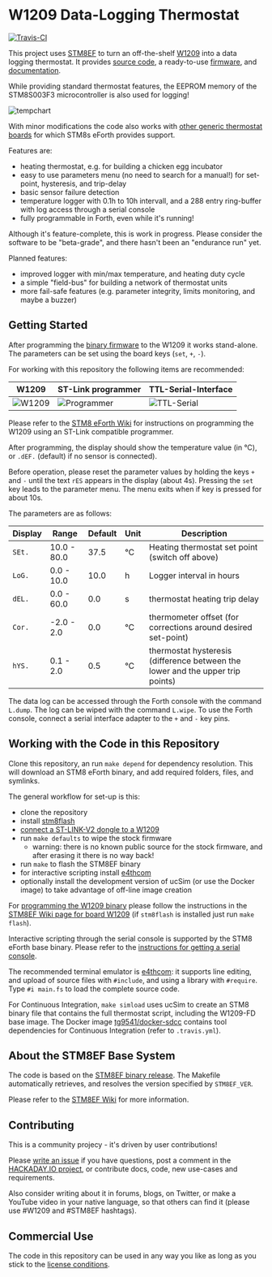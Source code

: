 # W1209 Data-Logging Thermostat

[![Travis-CI](https://travis-ci.org/TG9541/W1209.svg?branch=master)](https://travis-ci.org/TG9541/W1209)

This project uses [STM8EF](https://github.com/TG9541/stm8ef) to turn an off-the-shelf [W1209][] into a data logging thermostat. It provides [source code](https://github.com/TG9541/W1209), a ready-to-use [firmware](https://github.com/TG9541/W1209/releases), and [documentation](https://github.com/TG9541/W1209/wiki).

While providing standard thermostat features, the EEPROM memory of the STM8S003F3 microcontroller is also used for logging! 

![tempchart](https://user-images.githubusercontent.com/5466977/33803418-d4864d56-dd8f-11e7-9062-48678e0ed3e2.png)

With minor modifications the code also works with [other generic thermostat boards](https://github.com/TG9541/stm8ef/wiki/STM8S-Value-Line-Gadgets#thermostats) for which STM8s eForth provides support.

Features are:

* heating thermostat, e.g. for building a chicken egg incubator
* easy to use parameters menu (no need to search for a manual!) for set-point, hysteresis, and trip-delay
* basic sensor failure detection
* temperature logger with 0.1h to 10h intervall, and a 288 entry ring-buffer with log access through a serial console
* fully programmable in Forth, even while it's running!

Although it's feature-complete, this is work in progress. Please consider the software to be "beta-grade", and there hasn't been an "endurance run" yet.

Planned features:

* improved logger with min/max temperature, and heating duty cycle
* a simple "field-bus" for building a network of thermostat units
* more fail-safe features (e.g. parameter integrity, limits monitoring, and maybe a buzzer)

## Getting Started

After programming the [binary firmware](https://github.com/TG9541/W1209/releases) to the W1209 it works stand-alone. The parameters can be set using the board keys (`set`, `+`, `-`).

For working with this repository the following items are recommended:

W1209|ST-Link programmer|TTL-Serial-Interface
-|-|-
![W1209](https://user-images.githubusercontent.com/5466977/33417013-d2b29dec-d59f-11e7-8187-e608e856fe16.png)|![Programmer](https://ae01.alicdn.com/kf/HTB1QVvYRXXXXXa5XFXXq6xXFXXXP/ST-Link-V2-stlink-mini-STM8STM32-STLINK-simulator-download-programming-With-Cover.jpg_220x220.jpg)|![TTL-Serial](https://ae01.alicdn.com/kf/HTB1x__9OFXXXXc7XVXXq6xXFXXX6/-Free-Shipping-CH340-module-USB-to-TTL-CH340G-upgrade-download-a-small-wire-brush-plate.jpg_220x220.jpg)

Please refer to the [STM8 eForth Wiki](https://github.com/TG9541/stm8ef/wiki/STM8S-Programming#flashing-the-stm8) for instructions on programming the W1209 using an ST-Link compatible programmer.

After programming, the display should show the temperature value (in °C), or `.dEF.` (default) if no sensor is connected).

Before operation, please reset the parameter values by holding the keys `+` and `-` until the text `rES` appears in the display (about 4s). Pressing the `set` key leads to the parameter menu. The menu exits when if key is pressed for about 10s. 

The parameters are as follows:

Display|Range|Default|Unit|Description
-|-|-|-|-
`SEt.`| 10.0 - 80.0 |37.5| °C| Heating thermostat set point (switch off above)
`LoG.`| 0.0 - 10.0 | 10.0 |h| Logger interval in hours
`dEL.`| 0.0 - 60.0 | 0.0 | s | thermostat heating trip delay
`Cor.`| -2.0 - 2.0 | 0.0 | °C | thermometer offset (for corrections around desired set-point)
`hYS.`| 0.1 - 2.0 | 0.5 | °C | thermostat hysteresis (difference between the lower and the upper trip points)

The data log can be accessed through the Forth console with the command `L.dump`. The log can be wiped with the command `L.wipe`. To use the Forth console, connect a serial interface adapter to the `+` and `-` key pins.

## Working with the Code in this Repository

Clone this repository, an run `make depend` for dependency resolution. This will download an STM8 eForth binary, and add required folders, files, and symlinks.

The general workflow for set-up is this:

* clone the repository
* install [stm8flash](https://github.com/vdudouyt/stm8flash)
* [connect a ST-LINK-V2 dongle to a W1209][W1209]
* run `make defaults` to wipe the stock firmware
  * warning: there is no known public source for the stock firmware, and after erasing it there is no way back!
* run `make` to flash the STM8EF binary
* for interactive scripting install [e4thcom](
https://wiki.forth-ev.de/doku.php/en:projects:e4thcom)
* optionally install the development version of ucSim (or use the Docker image) to take advantage of off-line image creation

For [programming the W1209 binary](https://github.com/TG9541/W1209/blob/master/out/W1209-FD/W1209-FD.ihx) please follow the instructions in the [STM8EF Wiki page for board W1209](
https://github.com/TG9541/stm8ef/wiki/Board-W1209#flashing-the-stm8ef-binary) (if `stm8flash` is installed just run `make flash`).

Interactive scripting through the serial console is supported by the STM8 eForth base binary. Please refer to the [instructions for getting a serial console](https://github.com/TG9541/stm8ef/wiki/Board-W1209#serial-communication-through-the-key-pins).

The recommended terminal emulator is [e4thcom](https://wiki.forth-ev.de/doku.php/en:projects:e4thcom): it supports line editing, and upload of source files with `#include`, and using a library with `#require`. Type `#i main.fs` to load the complete source code.

For Continuous Integration, `make simload` uses ucSim to create an STM8 binary file that contains the full thermostat script, including the W1209-FD base image. The Docker image [tg9541/docker-sdcc](https://hub.docker.com/r/tg9541/docker-sdcc/) contains tool dependencies for Continuous Integration (refer to `.travis.yml`).

## About the STM8EF Base System

The code is based on the [STM8EF binary release](https://github.com/TG9541/stm8ef/releases). The Makefile automatically retrieves, and resolves the version specified by `STM8EF_VER`.

Please refer to the [STM8EF Wiki](https://github.com/TG9541/stm8ef/wiki) for more information.

## Contributing

This is a community projecy - it's driven by user contributions! 

Please [write an issue](https://github.com/TG9541/W1209/issues) if you have questions, post a comment in the [HACKADAY.IO project][HAD1], or contribute docs, code, new use-cases and requirements.

Also consider writing about it in forums, blogs, on Twitter, or make a YouTube video in your native language, so that others can find it (please use #W1209 and #STM8EF hashtags).

## Commercial Use

The code in this repository can be used in any way you like as long as you stick to the [license conditions](https://github.com/TG9541/W1209/blob/master/LICENSE).

[HAD1]: https://hackaday.io/project/26258-w1209-data-logging-thermostat
[W1209]: https://github.com/TG9541/stm8ef/wiki/Board-W1209

